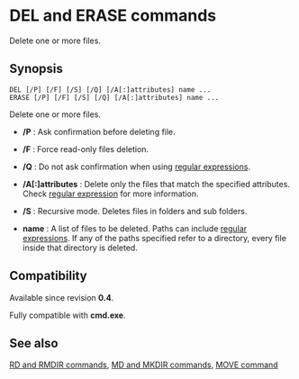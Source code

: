 # DEL and ERASE commands #

Delete one or more files.

## Synopsis ##

    DEL [/P] [/F] [/S] [/Q] [/A[:]attributes] name ...
    ERASE [/P] [/F] [/S] [/Q] [/A[:]attributes] name ...

Delete one or more files.

* **/P** : Ask confirmation before deleting file.

* **/F** : Force read-only files deletion.

* **/Q** : Do not ask confirmation when using [regular 
  expressions](spec/regexp).

* **/A\[:\]attributes** : Delete only the files that match the specified 
  attributes. Check [regular expression](spec/regexp) for more information.

* **/S** : Recursive mode. Deletes files in folders and sub folders.

* **name** : A list of files to be deleted. Paths can include [regular 
  expressions](spec/regexp). If any of the paths specified refer to a 
  directory, every file inside that directory is deleted.

## Compatibility ##

Available since revision **0.4**.

Fully compatible with **cmd.exe**.

## See also ##

[RD and RMDIR commands](rd), [MD and MKDIR commands](md), [MOVE 
command](move) 

